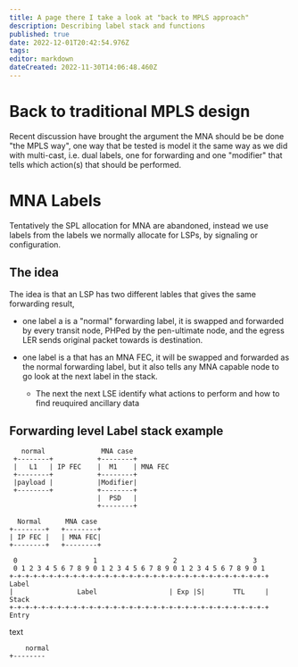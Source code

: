 ```yaml
---
title: A page there I take a look at "back to MPLS approach"
description: Describing label stack and functions
published: true
date: 2022-12-01T20:42:54.976Z
tags: 
editor: markdown
dateCreated: 2022-11-30T14:06:48.460Z
---
```


# Back to traditional MPLS design 
Recent discussion have brought the argument the MNA should be be done "the MPLS way", one way that be tested is model it the same way as we did with multi-cast, i.e. dual labels, one for forwarding and one "modifier" that tells which action(s) that should be performed.

# MNA Labels
Tentatively the SPL allocation for MNA are abandoned, instead we use labels from the labels we normally allocate for LSPs, by signaling or configuration.

## The idea
The idea is that an LSP has two different lables that gives the same forwarding result,

- one label a is a "normal" forwarding label, it is swapped and forwarded by every transit node, PHPed by the pen-ultimate node, and the egress LER sends original packet towards is destination.

- one label is a that has an MNA FEC, it will be swapped and forwarded as the normal forwarding label, but it also tells any MNA capable node to go look at the next label in the stack. 

  - The next the next LSE identify what actions to perform and how to find reuquired ancillary data

## Forwarding level Label stack example


       normal              MNA case
     +--------+           +--------+
     |   L1   | IP FEC    |  M1    | MNA FEC
     +--------+           +--------+
     |payload |           |Modifier|
     +--------+           +--------+
                          |  PSD   |
                          +--------+
     
     
     
     
     
~~~    
  Normal      MNA case
+--------+   +--------+
| IP FEC |   | MNA FEC|
+--------+   +--------+  

 0                   1                   2                   3
 0 1 2 3 4 5 6 7 8 9 0 1 2 3 4 5 6 7 8 9 0 1 2 3 4 5 6 7 8 9 0 1
+-+-+-+-+-+-+-+-+-+-+-+-+-+-+-+-+-+-+-+-+-+-+-+-+-+-+-+-+-+-+-+-+ Label
|                Label                  | Exp |S|       TTL     | Stack
+-+-+-+-+-+-+-+-+-+-+-+-+-+-+-+-+-+-+-+-+-+-+-+-+-+-+-+-+-+-+-+-+ Entry

~~~
text

~~~
    normal
+--------
~~~